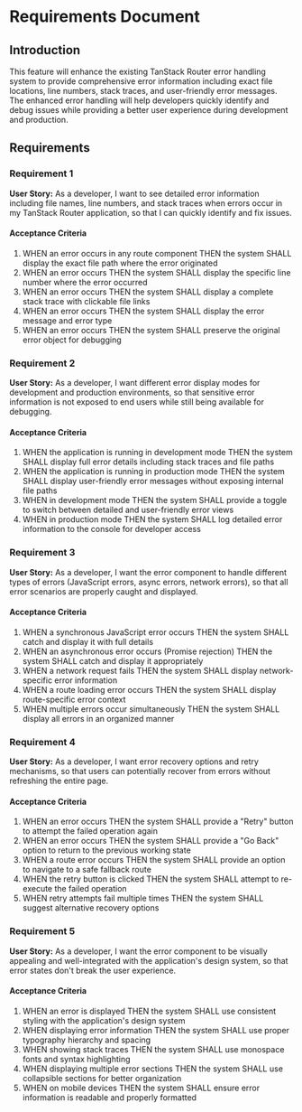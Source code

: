 # Requirements Document

## Introduction

This feature will enhance the existing TanStack Router error handling system to provide comprehensive error information including exact file locations, line numbers, stack traces, and user-friendly error messages. The enhanced error handling will help developers quickly identify and debug issues while providing a better user experience during development and production.

## Requirements

### Requirement 1

**User Story:** As a developer, I want to see detailed error information including file names, line numbers, and stack traces when errors occur in my TanStack Router application, so that I can quickly identify and fix issues.

#### Acceptance Criteria

1. WHEN an error occurs in any route component THEN the system SHALL display the exact file path where the error originated
2. WHEN an error occurs THEN the system SHALL display the specific line number where the error occurred
3. WHEN an error occurs THEN the system SHALL display a complete stack trace with clickable file links
4. WHEN an error occurs THEN the system SHALL display the error message and error type
5. WHEN an error occurs THEN the system SHALL preserve the original error object for debugging

### Requirement 2

**User Story:** As a developer, I want different error display modes for development and production environments, so that sensitive error information is not exposed to end users while still being available for debugging.

#### Acceptance Criteria

1. WHEN the application is running in development mode THEN the system SHALL display full error details including stack traces and file paths
2. WHEN the application is running in production mode THEN the system SHALL display user-friendly error messages without exposing internal file paths
3. WHEN in development mode THEN the system SHALL provide a toggle to switch between detailed and user-friendly error views
4. WHEN in production mode THEN the system SHALL log detailed error information to the console for developer access

### Requirement 3

**User Story:** As a developer, I want the error component to handle different types of errors (JavaScript errors, async errors, network errors), so that all error scenarios are properly caught and displayed.

#### Acceptance Criteria

1. WHEN a synchronous JavaScript error occurs THEN the system SHALL catch and display it with full details
2. WHEN an asynchronous error occurs (Promise rejection) THEN the system SHALL catch and display it appropriately
3. WHEN a network request fails THEN the system SHALL display network-specific error information
4. WHEN a route loading error occurs THEN the system SHALL display route-specific error context
5. WHEN multiple errors occur simultaneously THEN the system SHALL display all errors in an organized manner

### Requirement 4

**User Story:** As a developer, I want error recovery options and retry mechanisms, so that users can potentially recover from errors without refreshing the entire page.

#### Acceptance Criteria

1. WHEN an error occurs THEN the system SHALL provide a "Retry" button to attempt the failed operation again
2. WHEN an error occurs THEN the system SHALL provide a "Go Back" option to return to the previous working state
3. WHEN a route error occurs THEN the system SHALL provide an option to navigate to a safe fallback route
4. WHEN the retry button is clicked THEN the system SHALL attempt to re-execute the failed operation
5. WHEN retry attempts fail multiple times THEN the system SHALL suggest alternative recovery options

### Requirement 5

**User Story:** As a developer, I want the error component to be visually appealing and well-integrated with the application's design system, so that error states don't break the user experience.

#### Acceptance Criteria

1. WHEN an error is displayed THEN the system SHALL use consistent styling with the application's design system
2. WHEN displaying error information THEN the system SHALL use proper typography hierarchy and spacing
3. WHEN showing stack traces THEN the system SHALL use monospace fonts and syntax highlighting
4. WHEN displaying multiple error sections THEN the system SHALL use collapsible sections for better organization
5. WHEN on mobile devices THEN the system SHALL ensure error information is readable and properly formatted
